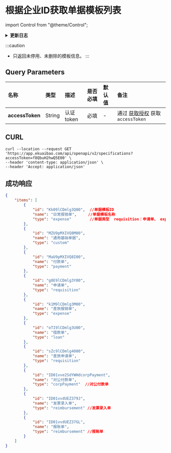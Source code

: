 # 根据企业ID获取单据模板列表

import Control from "@theme/Control";

<Control
method="GET"
url="/api/openapi/v2/specifications"
/>

<details>
  <summary><b>更新日志</b></summary>
  <div>

- [**1.27.0**](/updateLog/update-log#1270)
  - 🐞 新增了支持返回 `corpPayment`（对公付款单）、`reimbursement`（报账单、发票录入单）类型的单据模板。

</div>
</details>


:::caution
- 只返回未停用、未删除的模板信息。
:::

## Query Parameters

| 名称 | 类型 | 描述 | 是否必填 | 默认值 | 备注 |
| :--- | :--- | :--- | :--- |:--- | :--- |
| **accessToken** | String | 认证token | 必填 | - | 通过 [获取授权](/docs/open-api/getting-started/auth) 获取 `accessToken` |

## CURL
```shell
curl --location --request GET 'https://app.ekuaibao.com/api/openapi/v2/specifications?accessToken=f8QbuH2hwQ5E00' \
--header 'content-type: application/json' \
--header 'Accept: application/json'
```

## 成功响应
```json
{
    "items": [
        {
            "id": "Kk09lCDmlg3Q00",  //单据模板ID
            "name": "日常报销单",     //单据模板名称
            "type": "expense"        //单据类型  requisition：申请单、 expense：报销单、 loan：借款单、 custom：通用审批单(基础单据)、 payment：付款单、corpPayment：对公付款单、reimbursement：报账单/发票录入单
        },
        {
            "id": "MZU9pMXIVQ8M00",
            "name": "通用基础单据",
            "type": "custom"
        },
        {
            "id": "MaU9pMXIVQ8I00",
            "name": "付款单",
            "type": "payment"
        },
        {
            "id": "g8E9lCDmlg3Y00",
            "name": "申请单",
            "type": "requisition"
        },
        {
            "id": "k1M9lCDmlg3M00",
            "name": "差旅报销单",
            "type": "expense"
        },
        {
            "id": "oTI9lCDmlg3U00",
            "name": "借款单",
            "type": "loan"
        },
        {
            "id": "sZc9lCDmlg4000",
            "name": "差旅申请单",
            "type": "requisition"
        },
        {
            "id": "ID01vve2SdYWHdcorpPayment",
            "name": "对公付款单",
            "type": "corpPayment"  //对公付款单
        },
        {
            "id": "ID01vvdUEZ379J",
            "name": "发票录入单",     
            "type": "reimbursement" //发票录入单
        },
        {
            "id": "ID01vvdUEZ37GL",
            "name": "报账单",
            "type": "reimbursement" //报账单
        }
    ]
}
```

